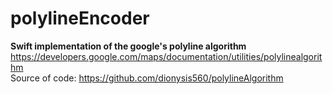 # polylineEncoder
<b>Swift implementation of the google's polyline algorithm</b>
https://developers.google.com/maps/documentation/utilities/polylinealgorithm<br/>
Source of code: https://github.com/dionysis560/polylineAlgorithm
